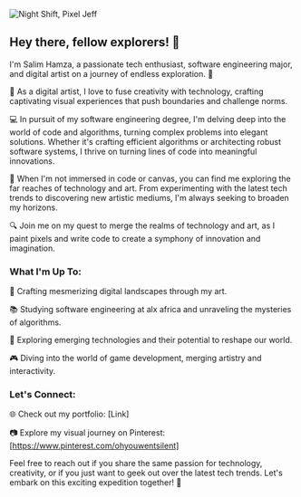 ![Night Shift, Pixel Jeff](https://github.com/Salimshadiey/Salimshadiey/assets/102361434/a63abb67-9985-49fd-a3a4-08fa3f40b94f)


## Hey there, fellow explorers! 👋

I'm Salim Hamza, a passionate tech enthusiast, software engineering major, and digital artist on a journey of endless exploration. 🚀

🎨 As a digital artist, I love to fuse creativity with technology, crafting captivating visual experiences that push boundaries and challenge norms.

💻 In pursuit of my software engineering degree, I'm delving deep into the world of code and algorithms, turning complex problems into elegant solutions. Whether it's crafting efficient algorithms or architecting robust software systems, I thrive on turning lines of code into meaningful innovations.

🌌 When I'm not immersed in code or canvas, you can find me exploring the far reaches of technology and art. From experimenting with the latest tech trends to discovering new artistic mediums, I'm always seeking to broaden my horizons.

🔍 Join me on my quest to merge the realms of technology and art, as I paint pixels and write code to create a symphony of innovation and imagination.

### What I'm Up To:

🌟 Crafting mesmerizing digital landscapes through my art.

📚 Studying software engineering at alx africa and unraveling the mysteries of algorithms.

🚀 Exploring emerging technologies and their potential to reshape our world.

🎮 Diving into the world of game development, merging artistry and interactivity.

### Let's Connect:

🌐 Check out my portfolio: [Link]

📷 Explore my visual journey on Pinterest: [https://www.pinterest.com/ohyouwentsilent]

Feel free to reach out if you share the same passion for technology, creativity, or if you just want to geek out over the latest tech trends. Let's embark on this exciting expedition together! 🌌


